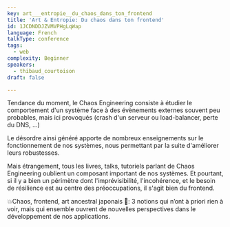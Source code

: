 ```yaml
---
key: art___entropie__du_chaos_dans_ton_frontend
title: 'Art & Entropie: Du chaos dans ton frontend'
id: 1JCDNDDJZVMVPHgLqWap
language: French
talkType: conference
tags:
  - web
complexity: Beginner
speakers:
  - thibaud_courtoison
draft: false

---
```


Tendance du moment, le Chaos Engineering consiste à étudier le comportement d'un système face à des évènements externes souvent peu probables, mais ici provoqués (crash d'un serveur ou load-balancer, perte du DNS, ...)

Le désordre ainsi généré apporte de nombreux enseignements sur le fonctionnement de nos systèmes, nous permettant par la suite d'améliorer leurs robustesses.

Mais étrangement, tous les livres, talks, tutoriels parlant de Chaos Engineering oublient un composant important de nos systèmes. Et pourtant, si il y a bien un périmètre dont l'imprévisibilité, l'incohérence, et le besoin de résilience est au centre des préoccupations, il s'agit bien du frontend.

💥Chaos, frontend, art ancestral japonais 👘: 3 notions qui n’ont à priori rien à voir, mais qui ensemble ouvrent de nouvelles perspectives dans le développement de nos applications.
